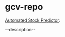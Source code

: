 # gcv-repo
[Automated Stock Predictor](https://github.com/Gurinder-Vasanta/gcv-repo/tree/Automated_Stock_Price_Predictor): 

--description--


